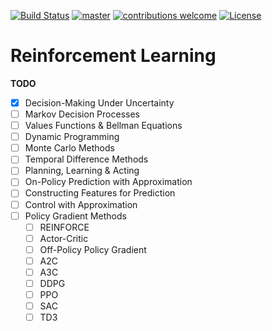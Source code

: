 [![Build Status](https://travis-ci.com/dksifoua/Reinforcement-Learning.svg?branch=master)](https://travis-ci.com/dksifoua/Reinforcement-Learning.svg?branch=master)
[![master](https://codecov.io/gh/dksifoua/Reinforcement-Learning/branch/master/graph/badge.svg)](https://codecov.io/gh/dksifoua/Reinforcement-Learning)
[![contributions welcome](https://img.shields.io/badge/contributions-welcome-blue.svg?style=flat)](https://github.com/dksifoua/Reinforcement-Learning/issues)
[![License](https://img.shields.io/badge/License-Apache%202.0-blue.svg)](https://opensource.org/licenses/Apache-2.0)

# Reinforcement Learning

**TODO**

- [x] Decision-Making Under Uncertainty
- [ ] Markov Decision Processes
- [ ] Values Functions & Bellman Equations
- [ ] Dynamic Programming
- [ ] Monte Carlo Methods
- [ ] Temporal Difference Methods
- [ ] Planning, Learning & Acting
- [ ] On-Policy Prediction with Approximation
- [ ] Constructing Features for Prediction
- [ ] Control with Approximation
- [ ] Policy Gradient Methods
    - [ ] REINFORCE
    - [ ] Actor-Critic
    - [ ] Off-Policy Policy Gradient
    - [ ] A2C
    - [ ] A3C
    - [ ] DDPG
    - [ ] PPO
    - [ ] SAC
    - [ ] TD3